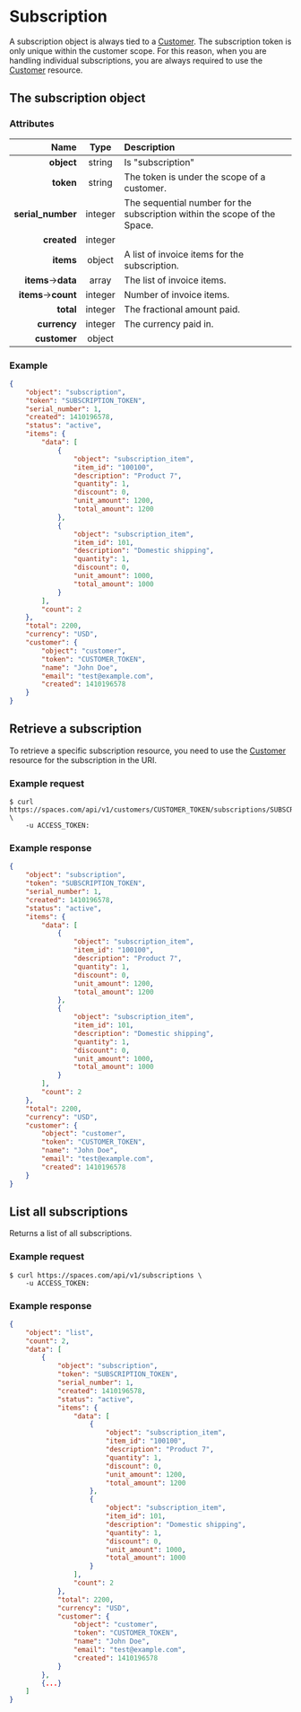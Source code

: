 Subscription
============

A subscription object is always tied to a [Customer](/sections/customer.md). The subscription token is only unique within the customer scope. For this reason, when you are handling individual subscriptions, you are always required to use the [Customer](/sections/customer.md) resource.

The subscription object
-----------------------

### Attributes

Name | Type | Description
--:|:-:|:--
**object** | string | Is "subscription"
**token** | string | The token is under the scope of a customer.
**serial_number** | integer | The sequential number for the subscription within the scope of the Space.
**created** | integer |
**items** | object | A list of invoice items for the subscription.
**items**->**data** | array | The list of invoice items.
**items**->**count** | integer | Number of invoice items.
**total** | integer | The fractional amount paid.
**currency** | integer | The currency paid in.
**customer** | object |

### Example

```json
{
	"object": "subscription",
	"token": "SUBSCRIPTION_TOKEN",
	"serial_number": 1,
	"created": 1410196578,
	"status": "active",
	"items": {
		"data": [
			{
				"object": "subscription_item",
				"item_id": "100100",
				"description": "Product 7",
				"quantity": 1,
				"discount": 0,
				"unit_amount": 1200,
				"total_amount": 1200
			},
			{
				"object": "subscription_item",
				"item_id": 101,
				"description": "Domestic shipping",
				"quantity": 1,
				"discount": 0,
				"unit_amount": 1000,
				"total_amount": 1000
			}
		],
		"count": 2
	},
	"total": 2200,
	"currency": "USD",
	"customer": {
		"object": "customer",
		"token": "CUSTOMER_TOKEN",
		"name": "John Doe",
		"email": "test@example.com",
		"created": 1410196578
	}
}
```

Retrieve a subscription
--------------------------------
To retrieve a specific subscription resource, you need to use the [Customer](/sections/customer.md) resource for the subscription in the URI.

### Example request

	$ curl https://spaces.com/api/v1/customers/CUSTOMER_TOKEN/subscriptions/SUBSCRIPTION_TOKEN \
		-u ACCESS_TOKEN:

### Example response

```json
{
	"object": "subscription",
	"token": "SUBSCRIPTION_TOKEN",
	"serial_number": 1,
	"created": 1410196578,
	"status": "active",
	"items": {
		"data": [
			{
				"object": "subscription_item",
				"item_id": "100100",
				"description": "Product 7",
				"quantity": 1,
				"discount": 0,
				"unit_amount": 1200,
				"total_amount": 1200
			},
			{
				"object": "subscription_item",
				"item_id": 101,
				"description": "Domestic shipping",
				"quantity": 1,
				"discount": 0,
				"unit_amount": 1000,
				"total_amount": 1000
			}
		],
		"count": 2
	},
	"total": 2200,
	"currency": "USD",
	"customer": {
		"object": "customer",
		"token": "CUSTOMER_TOKEN",
		"name": "John Doe",
		"email": "test@example.com",
		"created": 1410196578
	}
}
```

List all subscriptions
----------------------
Returns a list of all subscriptions.

### Example request

	$ curl https://spaces.com/api/v1/subscriptions \
		-u ACCESS_TOKEN:

### Example response

```json
{
	"object": "list",
	"count": 2,
	"data": [
		{
			"object": "subscription",
			"token": "SUBSCRIPTION_TOKEN",
			"serial_number": 1,
			"created": 1410196578,
			"status": "active",
			"items": {
				"data": [
					{
						"object": "subscription_item",
						"item_id": "100100",
						"description": "Product 7",
						"quantity": 1,
						"discount": 0,
						"unit_amount": 1200,
						"total_amount": 1200
					},
					{
						"object": "subscription_item",
						"item_id": 101,
						"description": "Domestic shipping",
						"quantity": 1,
						"discount": 0,
						"unit_amount": 1000,
						"total_amount": 1000
					}
				],
				"count": 2
			},
			"total": 2200,
			"currency": "USD",
			"customer": {
				"object": "customer",
				"token": "CUSTOMER_TOKEN",
				"name": "John Doe",
				"email": "test@example.com",
				"created": 1410196578
			}
		},
		{...}
	]
}
```